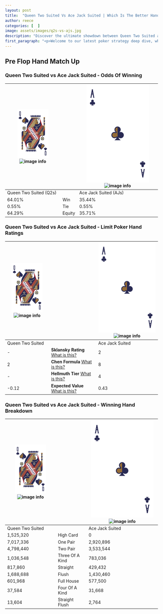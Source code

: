 ```yaml
---
layout: post
title:  "Queen Two Suited Vs Ace Jack Suited | Which Is The Better Hand In Poker? A Complete Guide"
author: reece
categories: [  ]
image: assets/images/q2s-vs-ajs.jpg
description: "Discover the ultimate showdown between Queen Two Suited and Ace Jack Suited in poker! Uncover the odds, strategies, and scenarios where one hand triumphs over the other. Get ready to up your poker game with this thrilling analysis."
first_paragraph: "<p>Welcome to our latest poker strategy deep dive, where we're pitting two distinct hands against each other in a high-stakes showdown: Queen Two Suited vs Ace Jack Suited.</p><p>In the dynamic world of poker, every decision counts, and knowing which hand holds the upper hand is key to your success at the table.</p><p>In this article, we'll dissect these two hands, explore the scenarios where one dominates the other, and equip you with the knowledge to make strategic choices that can tip the odds in your favor.</p><p>Get ready to unravel the intriguing dynamics of these poker hands and elevate your game to new heights.</p>"
---
```




[comment]: # (sp0)

## Pre Flop Hand Match Up

<div class="table hand-ratings" markdown="1"> 



### Queen Two Suited vs Ace Jack Suited - Odds Of Winning


    
| ![image info](assets/images/hand1/Q.png) ![image info](assets/images/hand1/2s.png) |  | ![image info](assets/images/hand2/A.png) ![image info](assets/images/hand2/Js.png) |
| -------- | -------- | -------- |
| Queen Two Suited (Q2s) |  | Ace Jack Suited (AJs) |
| 64.01% | Win | 35.44% |
| 0.55% | Tie | 0.55% |
| 64.29% | Equity | 35.71% |




[comment]: # (sp1)



### Queen Two Suited vs Ace Jack Suited - Limit Poker Hand Ratings


    
| ![image info](assets/images/hand1/Q.png) ![image info](assets/images/hand1/2s.png) |  | ![image info](assets/images/hand2/A.png) ![image info](assets/images/hand2/Js.png) |
| -------- | -------- | -------- |
| Queen Two Suited |  | Ace Jack Suited |
| - | **Sklansky Rating** [What is this?](/sklansky-rating-explained) | 2 |
| 2 | **Chen Formula** [What is this?](/chen-formula-explained) | 8 |
| - | **Hellmuth Tier** [What is this?](/Hellmuth-tier-explained) | 4 |
| -0.12 | **Expected Value** [What is this?](/expected-value-explained) | 0.43 |




[comment]: # (sp2)



### Queen Two Suited vs Ace Jack Suited - Winning Hand Breakdown


    
| ![image info](assets/images/hand1/Q.png) ![image info](assets/images/hand1/2s.png) |  | ![image info](assets/images/hand2/A.png) ![image info](assets/images/hand2/Js.png) |
| -------- | -------- | -------- |
| Queen Two Suited |  | Ace Jack Suited |
| 1,525,320 | High Card | 0 |
| 7,017,336 | One Pair | 2,920,896 |
| 4,798,440 | Two Pair | 3,533,544 |
| 1,036,548 | Three Of A Kind | 783,036 |
| 817,860 | Straight | 429,432 |
| 1,688,688 | Flush | 1,430,460 |
| 601,968 | Full House | 577,500 |
| 37,584 | Four Of A Kind | 31,668 |
| 13,604 | Straight Flush | 2,764 |




[comment]: # (sp3)



</div>

[comment]: # (sp4)



[comment]: # (sp5)

